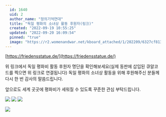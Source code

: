 ```yaml
---
  id: 1640
  uid: 2
  author_name: "정의기억연대"
  title: "독일 평화의 소녀상 활동 후원자(링크)"
  created: "2022-09-19 10:55:25"
  updated: "2022-09-20 16:09:54"
  pinned: "true"
  image: "https://r2.womenandwar.net/kboard_attached/1/202209/6327cf813f6da5990842.jpg"
---
```

[https://friedensstatue.de/](https://friedensstatue.de/)

위 링크에서 독일 평화비 활동 후원자 명단을 확인해보세요(실제 동판에 삽입된 큐알코드를 찍으면 위 링크로 연결됩니다)
독일 평화의 소녀상 활동을 위해 후원해주신 분들께 다시 한 번 감사의 말씀드립니다.

앞으로도 세계 곳곳에 평화비가 세워질 수 있도록 꾸준한 관심 부탁드립니다.

![](https://r2.womenandwar.net/kboard_attached/1/202209/6327cf813f6da5990842.jpg)
![](https://r2.womenandwar.net/kboard_attached/1/202209/6327cf81f1f734750749.jpg) ![](https://r2.womenandwar.net/kboard_attached/1/202209/6327cf819e6d27283602.jpg)

![](https://r2.womenandwar.net/kboard_attached/1/202209/6327d15486cf43450165.jpg)
